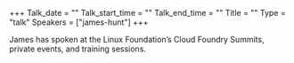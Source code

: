 +++
Talk_date = ""
Talk_start_time = ""
Talk_end_time = ""
Title = ""
Type = "talk"
Speakers = ["james-hunt"]
+++

James has spoken at the Linux Foundation’s Cloud Foundry Summits, private events, and training sessions.

